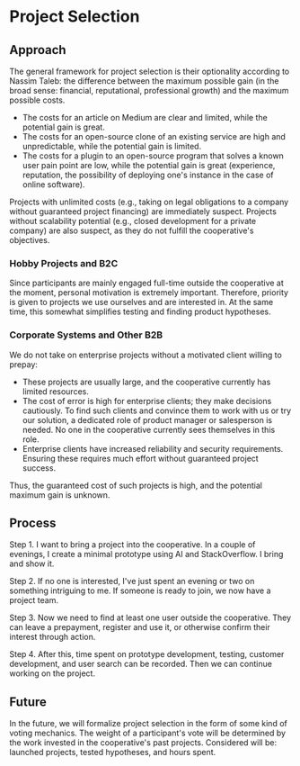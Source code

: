 # Project Selection

## Approach

The general framework for project selection is their optionality according to Nassim Taleb: the difference between the maximum possible gain (in the broad sense: financial, reputational, professional growth) and the maximum possible costs.

- The costs for an article on Medium are clear and limited, while the potential gain is great.
- The costs for an open-source clone of an existing service are high and unpredictable, while the potential gain is limited.
- The costs for a plugin to an open-source program that solves a known user pain point are low, while the potential gain is great (experience, reputation, the possibility of deploying one's instance in the case of online software).

Projects with unlimited costs (e.g., taking on legal obligations to a company without guaranteed project financing) are immediately suspect. Projects without scalability potential (e.g., closed development for a private company) are also suspect, as they do not fulfill the cooperative's objectives.

### Hobby Projects and B2C

Since participants are mainly engaged full-time outside the cooperative at the moment, personal motivation is extremely important. Therefore, priority is given to projects we use ourselves and are interested in. At the same time, this somewhat simplifies testing and finding product hypotheses.

### Corporate Systems and Other B2B

We do not take on enterprise projects without a motivated client willing to prepay:

- These projects are usually large, and the cooperative currently has limited resources.
- The cost of error is high for enterprise clients; they make decisions cautiously. To find such clients and convince them to work with us or try our solution, a dedicated role of product manager or salesperson is needed. No one in the cooperative currently sees themselves in this role.
- Enterprise clients have increased reliability and security requirements. Ensuring these requires much effort without guaranteed project success.

Thus, the guaranteed cost of such projects is high, and the potential maximum gain is unknown.

## Process

Step 1. I want to bring a project into the cooperative. In a couple of evenings, I create a minimal prototype using AI and StackOverflow. I bring and show it.

Step 2. If no one is interested, I've just spent an evening or two on something intriguing to me. If someone is ready to join, we now have a project team.

Step 3. Now we need to find at least one user outside the cooperative. They can leave a prepayment, register and use it, or otherwise confirm their interest through action.

Step 4. After this, time spent on prototype development, testing, customer development, and user search can be recorded. Then we can continue working on the project.

## Future

In the future, we will formalize project selection in the form of some kind of voting mechanics. The weight of a participant's vote will be determined by the work invested in the cooperative's past projects. Considered will be: launched projects, tested hypotheses, and hours spent.
